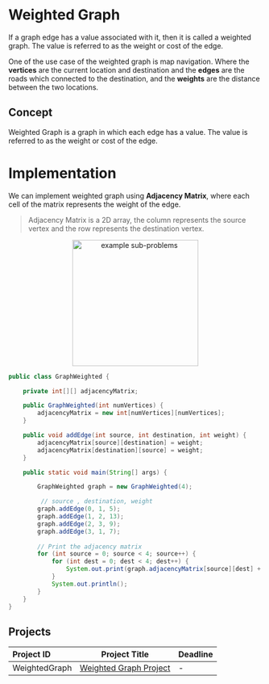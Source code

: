 # Weighted Graph
<!-- Here I give a real life example of weighted graph -->
If a graph edge has a value associated with it, then it is called a weighted graph. The value is referred to as the weight or cost of the edge.


One of the use case of the weighted graph is map navigation. Where the **vertices** are the current location and destination and the **edges** are the roads which connected to the destination, and the **weights** are the distance between the two locations.

<!-- Image descripte the uses of weighted graph in map navigation -->

## Concept
<!-- What is the weighted graph? -->
Weighted Graph is a graph in which each edge has a value. The value is referred to as the weight or cost of the edge.

# Implementation
We can implement weighted graph using **Adjacency Matrix**, where each cell of the matrix represents the weight of the edge.

> Adjacency Matrix is a 2D array, the column represents the source vertex and the row represents the destination vertex.


<p align="center" >
<img src="https://github.com/user-attachments/assets/cd76712b-958a-4423-b217-1b3205f8052f" width="250" alt="example sub-problems">
</p>

```java 
public class GraphWeighted {

    private int[][] adjacencyMatrix;

    public GraphWeighted(int numVertices) {
        adjacencyMatrix = new int[numVertices][numVertices];
    }

    public void addEdge(int source, int destination, int weight) {
        adjacencyMatrix[source][destination] = weight;
        adjacencyMatrix[destination][source] = weight;
    }

    public static void main(String[] args) {

        GraphWeighted graph = new GraphWeighted(4);

         // source , destination, weight
        graph.addEdge(0, 1, 5);
        graph.addEdge(1, 2, 13);
        graph.addEdge(2, 3, 9);
        graph.addEdge(3, 1, 7);
        
        // Print the adjacency matrix
        for (int source = 0; source < 4; source++) {
            for (int dest = 0; dest < 4; dest++) {
                System.out.print(graph.adjacencyMatrix[source][dest] + "\t");
            }
            System.out.println();
        }
    }
}

```

## Projects

Project ID | Project Title | Deadline |
|:-----|:-----------:|:-------------|
|WeightedGraph| [Weighted Graph Project](https://github.com/SAFCSP-Team/weighted-graph-project/tree/main) | - | 
